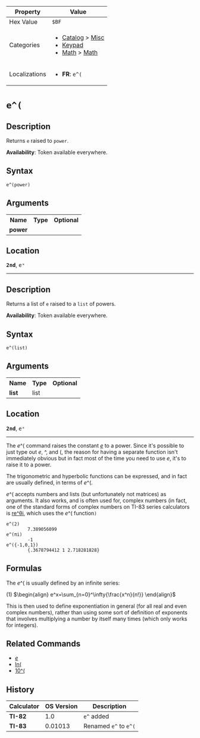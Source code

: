 | Property      | Value |
|---------------|-------|
| Hex Value     | `$BF`|
| Categories    | <ul><li>[Catalog](<../categories/Catalog.md>) > [Misc](<../categories/Catalog.md#Misc>)</li><li>[Keypad](<../categories/Keypad.md>)</li><li>[Math](<../categories/Math.md>) > [Math](<../categories/Math.md#Math>)</li></ul> |
| Localizations | <ul><li><b>FR</b>: `e^(`</li></ul> |

# `e^(`

## Description
Returns `e` raised to `power`.


<b>Availability</b>: Token available everywhere.

## Syntax
`e^(power)`

## Arguments
<table>
<tr><th>Name</th><th>Type</th><th>Optional</th></tr>

<tr><td><b>power</b></td><td></td><td></td></tr>

</table>

## Location
<tt><kbd><b>2nd</b></kbd></tt>, <kbd>eˣ</kbd>
<hr>

## Description
Returns a list of `e` raised to a `list` of powers.


<b>Availability</b>: Token available everywhere.

## Syntax
`e^(list)`

## Arguments
<table>
<tr><th>Name</th><th>Type</th><th>Optional</th></tr>

<tr><td><b>list</b></td><td>list</td><td></td></tr>

</table>

## Location
<tt><kbd><b>2nd</b></kbd></tt>, <kbd>eˣ</kbd>
<hr>

The _e_^( command raises the constant _[e](/e-value)_ to a power. Since it's possible to just type out _e_, ^, and (, the reason for having a separate function isn't immediately obvious but in fact most of the time you need to use _e_, it's to raise it to a power.

The trigonometric and hyperbolic functions can be expressed, and in fact are usually defined, in terms of _e_^(.

_e_^( accepts numbers and lists (but unfortunately not matrices) as arguments. It also works, and is often used for, complex numbers (in fact, one of the standard forms of complex numbers on TI-83 series calculators is [re^θi](/re-thetai), which uses the _e_^( function`)`

```ti-basic
e^(2)
        7.389056099
e^(πi)
        -1
e^({-1,0,1})
        {.3678794412 1 2.718281828}
```

## Formulas

The _e_^( is usually defined by an infinite series:

(1) $`\begin{align} e^x=\sum_{n=0}^\infty{\frac{x^n}{n!}} \end{align}`$ 

This is then used to define exponentiation in general (for all real and even complex numbers), rather than using some sort of definition of exponents that involves multiplying a number by itself many times (which only works for integers).

## Related Commands

*   _[e](/e-value)_
*   [ln(](/ln)
*   [10^(](/ten-exponent)

## History
| Calculator | OS Version | Description |
|------------|------------|-------------|
| <b>TI-82</b> | 1.0 | `e^` added |
| <b>TI-83</b> | 0.01013 | Renamed `e^` to `e^(`


